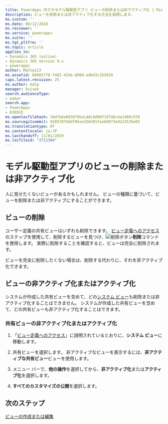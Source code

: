 ```yaml
---
title: PowerApps 内でのモデル駆動型アプリ ビューの削除または非アクティブ化 | MicrosoftDocs
description: ビューを削除または非アクティブ化する方法を説明します。
ms.custom: ''
ms.date: 06/12/2018
ms.reviewer: ''
ms.service: powerapps
ms.suite: ''
ms.tgt_pltfrm: ''
ms.topic: article
applies_to:
- Dynamics 365 (online)
- Dynamics 365 Version 9.x
- powerapps
author: Mattp123
ms.assetid: 60865f78-7482-42da-8960-adbd3c155028
caps.latest.revision: 25
ms.author: matp
manager: kvivek
search.audienceType:
- maker
search.app:
- PowerApps
- D365CE
ms.openlocfilehash: 3dd7e6a6838f9ba148c8d90719746c4a1488c559
ms.sourcegitcommit: 8185f87dddf05ee256491feab9873e9143535e02
ms.translationtype: HT
ms.contentlocale: ja-JP
ms.lasthandoff: 11/01/2019
ms.locfileid: "2711304"
---
```

# <a name="delete-or-deactivate-a-model-driven-app-view"></a>モデル駆動型アプリのビューの削除または非アクティブ化 

<a name="BKMK_RemoveViews"></a>   

 人に見せたくないビューがあるかもしれません。 ビューの種類に基づいて、ビューを削除または非アクティブにすることができます。  
  
## <a name="delete-a-view"></a>ビューの削除  
 ユーザー定義の共有ビューはいずれも削除できます。 [ビュー定義へのアクセス](accessing-view-definitions.md) のステップを使用して、削除するビューを見つけ、![削除ボタン](media/delete.gif "[削除] ボタン")**削除**コマンドを使用します。 実際に削除することを確認すると、ビューは完全に削除されます。  
  
 ビューを完全に削除したくない場合は、削除する代わりに、それを非アクティブ化できます。  
  
## <a name="deactivate-or-activate-views"></a>ビューの非アクティブ化またはアクティブ化  
 システムが作成した共有ビューを含めて、どの[システム ビュー](create-edit-views.md#system-views)も削除または非アクティブ化することはできません。 システムが作成した共有ビューを含めて、どの共有ビューも非アクティブ化することはできます。  
  
### <a name="deactivate-or-activate-a-public-view"></a>共有ビューの非アクティブ化またはアクティブ化  
  
1.  「[ビュー定義へのアクセス](accessing-view-definitions.md)」に説明されているとおりに、**システム ビュー**に移動します。  
  
2.  共有ビューを選択します。 非アクティブなビューを表示するには、**非アクティブな共有ビュー**ビューを使用します。  
  
3.  メニュー バーで、**他の操作**を選択してから、**非アクティブ化**または**アクティブ化**を選択します。  
  
4.  **すべてのカスタマイズの公開**を選択します。 

## <a name="next-steps"></a>次のステップ
[ビューの作成または編集](create-and-edit-views.md)
